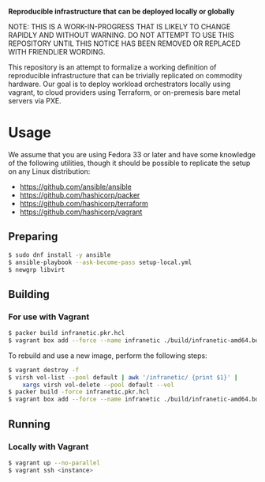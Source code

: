 **Reproducible infrastructure that can be deployed locally or globally**

NOTE: THIS IS A WORK-IN-PROGRESS THAT IS LIKELY TO CHANGE RAPIDLY AND WITHOUT
WARNING. DO NOT ATTEMPT TO USE THIS REPOSITORY UNTIL THIS NOTICE HAS BEEN
REMOVED OR REPLACED WITH FRIENDLIER WORDING.

This repository is an attempt to formalize a working definition of reproducible
infrastructure that can be trivially replicated on commodity hardware. Our goal
is to deploy workload orchestrators locally using vagrant, to cloud providers
using Terraform, or on-premesis bare metal servers via PXE.


Usage
==========
We assume that you are using Fedora 33 or later and have some knowledge of the
following utilities, though it should be possible to replicate the setup on any
Linux distribution:

* https://github.com/ansible/ansible
* https://github.com/hashicorp/packer
* https://github.com/hashicorp/terraform
* https://github.com/hashicorp/vagrant

Preparing
----------
```sh
$ sudo dnf install -y ansible
$ ansible-playbook --ask-become-pass setup-local.yml
$ newgrp libvirt
```

Building
----------
### For use with Vagrant
```sh
$ packer build infranetic.pkr.hcl
$ vagrant box add --force --name infranetic ./build/infranetic-amd64.box
```

To rebuild and use a new image, perform the following steps:

```sh
$ vagrant destroy -f
$ virsh vol-list --pool default | awk '/infranetic/ {print $1}' |
    xargs virsh vol-delete --pool default --vol
$ packer build -force infranetic.pkr.hcl
$ vagrant box add --force --name infranetic ./build/infranetic-amd64.box
```

Running
----------
### Locally with Vagrant
```sh
$ vagrant up --no-parallel
$ vagrant ssh <instance>
```
